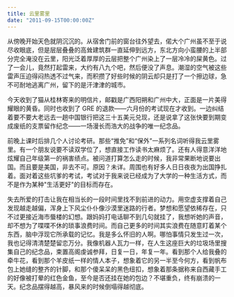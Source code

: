 ```yaml
---
title: 云里雾里
date: "2011-09-15T00:00:00Z"
---
```


从傍晚开始天色就阴沉沉的。从宿舍门前的窗台往外望去，偌大个广州虽不至于说尽收眼底，但是层层叠叠的高耸建筑群一直延伸到远方，东北方向小蛮腰的上半部分完全淹没在云里，阳光泛着厚厚的云层把整个广州染上了一层冷冷的屎黄色。过了一会儿，竟然打起雷来，大约有八九个吧，然后便没了声息。潮湿的空气被这些雷声压迫得闷热透不过气来，而积攒了好些时候的阴云却只是打了一个擦边球，急不可耐地逃离广州，留下的是汗津津的城市。

今天收到了猫从桂林寄来的明信片，邮戳是广西阳朔和广州中大，正面是一片美得耀眼的黄昏。同时也收到了 GRE 的退款——六月份的考试现在才收到。一边纠结着要不要大老远去一趟中国银行把这三十五美元兑现，还是说拿了这张快要到期变成废纸的支票留作纪念——一场漫长而浩大的战争的唯一纪念品。

前晚上课时后排几个人讨论考研。那些“推免”和“保外”一系列名词听得我云里雾里。有一个朋友说要不读双学位了，想直接工作读书太麻烦了。还有人得意洋洋地炫耀自己年级第一的祸害绩点。被问道打算怎么走的时候，我非常果断地说要出国。而且要是美国，非去不可。原因？未详。周围也有好多人日日夜夜为出国挣扎着。面对着这些坑爹的考试，考试对于我来说已经成为了大学的一种生活方式，而不是作为某种"生活更好"的目标而存在。

失去所爱的打击让我在相当长的一段时间里找不到前进的动力。用空虚支撑着自己发现越走越偏，浑身上下风尘仆仆像沙漠里迷路的行者。梦想和愿望依稀存在，只不过更接近海市蜃楼的幻想。跟妈妈打电话聊不到几句就挂了，我想听她的声音，却不想为了喋喋不休的琐事浪费时间。而自己更多的时间其实浪费在随意盯着某个东西，脑中浮现它所承载的记忆。我是多么怀旧的人啊。哪怕事情只发生过一次，我也记得清清楚楚留恋万分。我像机器人瓦力一样，在人生这座巨大的垃圾场里搜集自己的纪念品，束置高阁虔诚参拜，日复一日，年复一年。看到那个人给我叠的牵牛花，看到那个羊皮纸一样的情人本子，想象着它的另一半至今何方，看到帆布包上她缝的整齐的针脚，和那个傻呆呆的黑色纽扣，想象着那条据称来自西藏手工的好像被打晕的红色金鱼，至今是否还挂在她的包边？不堪重负，终有崩溃的一天。纪念品摆得越高，暴风来的时候倒塌得越彻底。
